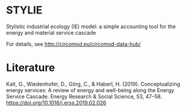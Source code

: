 # STYLIE
Stylistic industrial ecology (IE) model: a simple accounting tool for the energy and material service cascade 

For details, see http://circomod.eu/circomod-data-hub/

# Literature
Kalt, G., Wiedenhofer, D., Görg, C., & Haberl, H. (2019). Conceptualizing energy services: A review of energy and well-being along the Energy Service Cascade. Energy Research & Social Science, 53, 47–58. https://doi.org/10.1016/j.erss.2019.02.026



